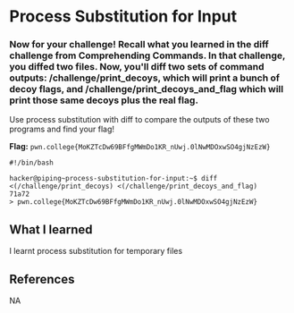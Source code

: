 # Process Substitution for Input

### Now for your challenge! Recall what you learned in the diff challenge from Comprehending Commands. In that challenge, you diffed two files. Now, you'll diff two sets of command outputs: /challenge/print_decoys, which will print a bunch of decoy flags, and /challenge/print_decoys_and_flag which will print those same decoys plus the real flag.

Use process substitution with diff to compare the outputs of these two programs and find your flag!

**Flag:** `pwn.college{MoKZTcDw69BFfgMWmDo1KR_nUwj.0lNwMDOxwSO4gjNzEzW}`

```
#!/bin/bash

hacker@piping~process-substitution-for-input:~$ diff <(/challenge/print_decoys) <(/challenge/print_decoys_and_flag)
71a72
> pwn.college{MoKZTcDw69BFfgMWmDo1KR_nUwj.0lNwMDOxwSO4gjNzEzW}
```

## What I learned

I learnt process substitution for temporary files

## References

NA
